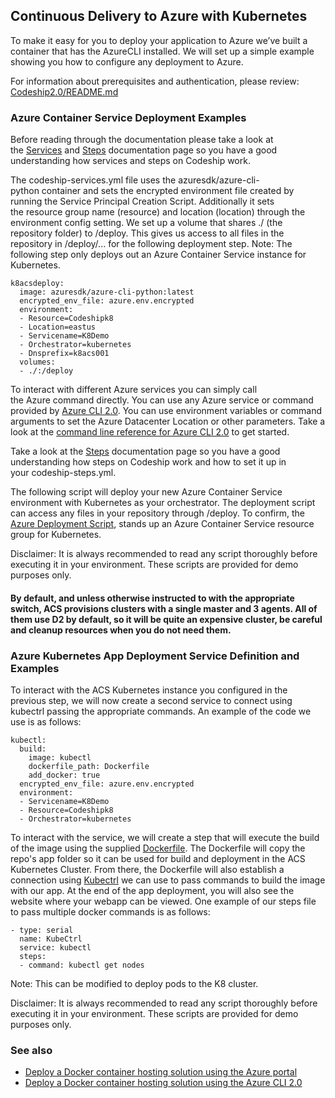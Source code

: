 ## Continuous Delivery to Azure with Kubernetes

To make it easy for you to deploy your application to Azure we’ve built a container that has the AzureCLI installed. We will set up a simple example showing you how to configure any deployment to Azure.

For information about prerequisites and authentication, please review: [Codeship2.0/README.md](../README.md)

### Azure Container Service Deployment Examples

Before reading through the documentation please take a look at the [Services](https://documentation.codeship.com/pro/getting-started/services/) and [Steps](https://documentation.codeship.com/pro/getting-started/steps/) documentation page so you have a good understanding how services and steps on Codeship work.

The codeship-services.yml file uses the azuresdk/azure-cli-python container and sets the encrypted environment file created by running the Service Principal Creation Script. Additionally it sets the resource group name (resource) and location (location) through the environment config setting. We set up a volume that shares ./ (the repository folder) to /deploy. This gives us access to all files in the repository in /deploy/... for the following deployment step. Note: The following step only deploys out an Azure Container Service instance for Kubernetes.

```
k8acsdeploy:
  image: azuresdk/azure-cli-python:latest
  encrypted_env_file: azure.env.encrypted
  environment:
  - Resource=Codeshipk8
  - Location=eastus
  - Servicename=K8Demo
  - Orchestrator=kubernetes
  - Dnsprefix=k8acs001
  volumes:
  - ./:/deploy
```

To interact with different Azure services you can simply call the Azure command directly. You can use any Azure service or command provided by [Azure CLI 2.0](https://docs.microsoft.com/en-us/cli/azure/install-azure-cli). You can use environment variables or command arguments to set the Azure Datacenter Location or other parameters. Take a look at the [command line reference for Azure CLI 2.0](https://docs.microsoft.com/en-us/cli/azure/) to get started.   

Take a look at the [Steps](https://documentation.codeship.com/pro/getting-started/steps/) documentation page so you have a good understanding how steps on Codeship work and how to set it up in your codeship-steps.yml.

The following script will deploy your new Azure Container Service environment with Kubernetes as your orchestrator. The deployment script can access any files in your repository through /deploy. To confirm, the [Azure Deployment Script](scripts/k8_acs_deploy.sh), stands up an Azure Container Service resource group for Kubernetes. 

Disclaimer: It is always recommended to read any script thoroughly before executing it in your environment. These scripts are provided for demo purposes only.

#### By default, and unless otherwise instructed to with the appropriate switch, ACS provisions clusters with a single master and 3 agents. All of them use D2 by default, so it will be quite an expensive cluster, be careful and cleanup resources when you do not need them.

### Azure Kubernetes App Deployment Service Definition and Examples

To interact with the ACS Kubernetes instance you configured in the previous step, we will now create a second service to connect using kubectrl passing the appropriate commands. An example of the code we use is as follows:

```
kubectl:
  build:
    image: kubectl
    dockerfile_path: Dockerfile
    add_docker: true
  encrypted_env_file: azure.env.encrypted
  environment: 
  - Servicename=K8Demo
  - Resource=Codeshipk8
  - Orchestrator=kubernetes
```
To interact with the service, we will create a step that will execute the build of the image using the supplied [Dockerfile](./Dockerfile). The Dockerfile will copy the repo's app folder so it can be used for build and deployment in the ACS Kubernetes Cluster. From there, the Dockerfile will also establish a connection using [Kubectrl](https://docs.microsoft.com/en-us/azure/container-service/container-service-kubernetes-walkthrough) we can use to pass commands to build the image with our app. At the end of the app deployment, you will also see the website where your webapp can be viewed. One example of our steps file to pass multiple docker commands is as follows:

```
- type: serial
  name: KubeCtrl
  service: kubectl
  steps:
  - command: kubectl get nodes
```

Note: This can be modified to deploy pods to the K8 cluster.

Disclaimer: It is always recommended to read any script thoroughly before executing it in your environment. These scripts are provided for demo purposes only.

### See also

- [Deploy a Docker container hosting solution using the Azure portal](https://docs.microsoft.com/en-us/azure/container-service/container-service-deployment)
- [Deploy a Docker container hosting solution using the Azure CLI 2.0](https://docs.microsoft.com/en-us/azure/container-service/container-service-create-acs-cluster-cli)